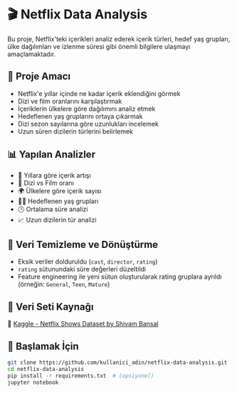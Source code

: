 # 🎬 Netflix Data Analysis

Bu proje, Netflix'teki içerikleri analiz ederek içerik türleri, hedef yaş grupları, ülke dağılımları ve izlenme süresi gibi önemli bilgilere ulaşmayı amaçlamaktadır.

## 📌 Proje Amacı

- Netflix'e yıllar içinde ne kadar içerik eklendiğini görmek
- Dizi ve film oranlarını karşılaştırmak
- İçeriklerin ülkelere göre dağılımını analiz etmek
- Hedeflenen yaş gruplarını ortaya çıkarmak
- Dizi sezon sayılarına göre uzunlukları incelemek
- Uzun süren dizilerin türlerini belirlemek

## 📊 Yapılan Analizler

- 📅 Yıllara göre içerik artışı
- 🎥 Dizi vs Film oranı
- 🌍 Ülkelere göre içerik sayısı
- 🧒👵 Hedeflenen yaş grupları
- 🕒 Ortalama süre analizi
- 📈 Uzun dizilerin tür analizi

## 🧼 Veri Temizleme ve Dönüştürme

- Eksik veriler dolduruldu (`cast`, `director`, `rating`)
- `rating` sütunundaki süre değerleri düzeltildi
- Feature engineering ile yeni sütun oluşturularak rating gruplara ayrıldı (örneğin: `General`, `Teen`, `Mature`)

## 🔗 Veri Seti Kaynağı

📂 [Kaggle - Netflix Shows Dataset by Shivam Bansal](https://www.kaggle.com/datasets/shivamb/netflix-shows)

## 🚀 Başlamak İçin

```bash
git clone https://github.com/kullanici_adin/netflix-data-analysis.git
cd netflix-data-analysis
pip install -r requirements.txt  # (opsiyonel)
jupyter notebook

